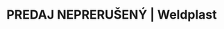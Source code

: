 ---
Link: "file:/Users/vinayakpatel/Downloads/www.weldplast.cz/sk/novinky/predaj-nepreruseny"
product_name: "null"
product_id: "null"
title: "PREDAJ NEPRERUŠENÝ | Weldplast"
product_desc: ""
product_specs: ""
product_downloads: ""
href: ""
accessories: ""
similar_products: ""
---